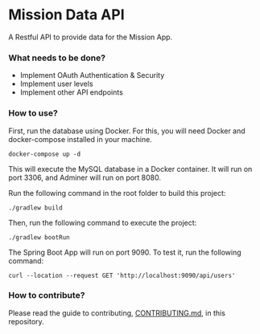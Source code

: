 # Mission Data API

A Restful API to provide data for the Mission App.

### What needs to be done?

- Implement OAuth Authentication & Security
- Implement user levels
- Implement other API endpoints

### How to use?

First, run the database using Docker. For this, you will need Docker and docker-compose installed in your machine.

```shell
docker-compose up -d
```

This will execute the MySQL database in a Docker container. It will run on port 3306, and Adminer will run on port 8080.

Run the following command in the root folder to build this project:
```shell
./gradlew build
```

Then, run the following command to execute the project:
```shell
./gradlew bootRun
```

The Spring Boot App will run on port 9090. To test it, run the following command:

```shell
curl --location --request GET 'http://localhost:9090/api/users'
```

### How to contribute?

Please read the guide to contributing, [CONTRIBUTING.md](./CONTRIBUTING.md), in this repository.
